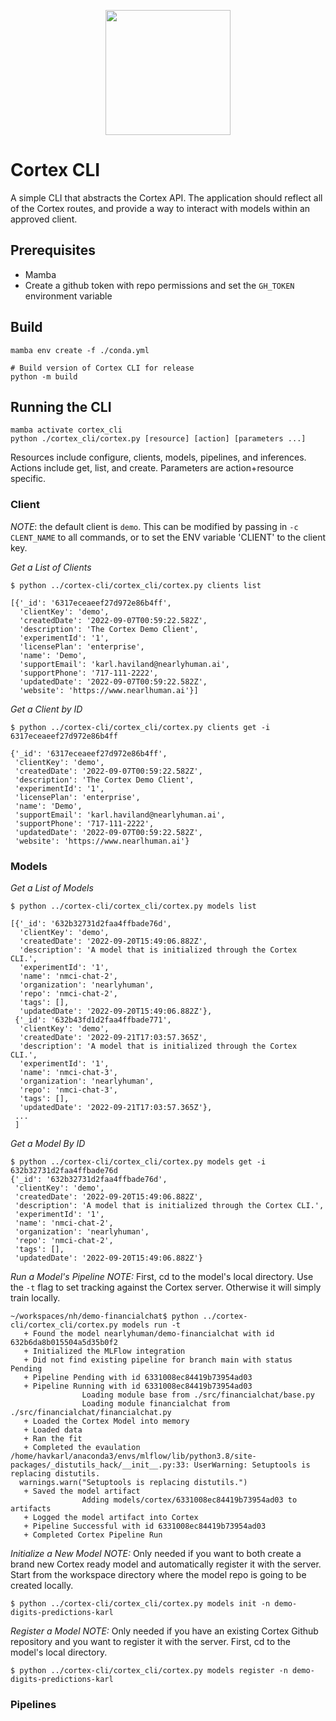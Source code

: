 <p align="center">
    <img src="https://www.nearlyhuman.ai/wp-content/uploads/2022/04/virtual-copy.svg" width="200"/>
</p>

# Cortex CLI
A simple CLI that abstracts the Cortex API.  The application should reflect all of the Cortex routes, and provide a way
to interact with models within an approved client.

## Prerequisites
- Mamba
- Create a github token with repo permissions and set the `GH_TOKEN` environment variable

## Build
```
mamba env create -f ./conda.yml

# Build version of Cortex CLI for release
python -m build
```

## Running the CLI
```
mamba activate cortex_cli
python ./cortex_cli/cortex.py [resource] [action] [parameters ...]
```

Resources include configure, clients, models, pipelines, and inferences.
Actions include get, list, and create.
Parameters are action+resource specific.

### Client
*NOTE*: the default client is `demo`.  This can be modified by passing in `-c CLENT_NAME` to all commands, or to set the ENV variable 'CLIENT' to the client key.

*Get a List of Clients*
```
$ python ../cortex-cli/cortex_cli/cortex.py clients list

[{'_id': '6317eceaeef27d972e86b4ff',
  'clientKey': 'demo',
  'createdDate': '2022-09-07T00:59:22.582Z',
  'description': 'The Cortex Demo Client',
  'experimentId': '1',
  'licensePlan': 'enterprise',
  'name': 'Demo',
  'supportEmail': 'karl.haviland@nearlyhuman.ai',
  'supportPhone': '717-111-2222',
  'updatedDate': '2022-09-07T00:59:22.582Z',
  'website': 'https://www.nearlhuman.ai'}]
```

*Get a Client by ID*
```
$ python ../cortex-cli/cortex_cli/cortex.py clients get -i 6317eceaeef27d972e86b4ff

{'_id': '6317eceaeef27d972e86b4ff',
 'clientKey': 'demo',
 'createdDate': '2022-09-07T00:59:22.582Z',
 'description': 'The Cortex Demo Client',
 'experimentId': '1',
 'licensePlan': 'enterprise',
 'name': 'Demo',
 'supportEmail': 'karl.haviland@nearlyhuman.ai',
 'supportPhone': '717-111-2222',
 'updatedDate': '2022-09-07T00:59:22.582Z',
 'website': 'https://www.nearlhuman.ai'}

```

### Models
*Get a List of Models*
```
$ python ../cortex-cli/cortex_cli/cortex.py models list

[{'_id': '632b32731d2faa4ffbade76d',
  'clientKey': 'demo',
  'createdDate': '2022-09-20T15:49:06.882Z',
  'description': 'A model that is initialized through the Cortex CLI.',
  'experimentId': '1',
  'name': 'nmci-chat-2',
  'organization': 'nearlyhuman',
  'repo': 'nmci-chat-2',
  'tags': [],
  'updatedDate': '2022-09-20T15:49:06.882Z'},
 {'_id': '632b43fd1d2faa4ffbade771',
  'clientKey': 'demo',
  'createdDate': '2022-09-21T17:03:57.365Z',
  'description': 'A model that is initialized through the Cortex CLI.',
  'experimentId': '1',
  'name': 'nmci-chat-3',
  'organization': 'nearlyhuman',
  'repo': 'nmci-chat-3',
  'tags': [],
  'updatedDate': '2022-09-21T17:03:57.365Z'},
 ...
 ]
```

*Get a Model By ID*
```
$ python ../cortex-cli/cortex_cli/cortex.py models get -i 632b32731d2faa4ffbade76d
{'_id': '632b32731d2faa4ffbade76d',
 'clientKey': 'demo',
 'createdDate': '2022-09-20T15:49:06.882Z',
 'description': 'A model that is initialized through the Cortex CLI.',
 'experimentId': '1',
 'name': 'nmci-chat-2',
 'organization': 'nearlyhuman',
 'repo': 'nmci-chat-2',
 'tags': [],
 'updatedDate': '2022-09-20T15:49:06.882Z'}
```

*Run a Model's Pipeline*
*NOTE:* First, cd to the model's local directory.  Use the `-t` flag to set tracking against the Cortex server.  Otherwise it will simply train locally.
```
~/workspaces/nh/demo-financialchat$ python ../cortex-cli/cortex_cli/cortex.py models run -t
   + Found the model nearlyhuman/demo-financialchat with id 632b6da8b015504a5d35b0f2
   + Initialized the MLFlow integration
   + Did not find existing pipeline for branch main with status Pending
   + Pipeline Pending with id 6331008ec84419b73954ad03
   + Pipeline Running with id 6331008ec84419b73954ad03
                Loading module base from ./src/financialchat/base.py
                Loading module financialchat from ./src/financialchat/financialchat.py
   + Loaded the Cortex Model into memory
   + Loaded data
   + Ran the fit
   + Completed the evaulation
/home/havkarl/anaconda3/envs/mlflow/lib/python3.8/site-packages/_distutils_hack/__init__.py:33: UserWarning: Setuptools is replacing distutils.
  warnings.warn("Setuptools is replacing distutils.")
   + Saved the model artifact
                Adding models/cortex/6331008ec84419b73954ad03 to artifacts
   + Logged the model artifact into Cortex
   + Pipeline Successful with id 6331008ec84419b73954ad03
   + Completed Cortex Pipeline Run
```

*Initialize a New Model*
*NOTE:* Only needed if you want to both create a brand new Cortex ready model and automatically register it with the server.  Start from the workspace directory where the model repo is going to be created locally.
```
$ python ../cortex-cli/cortex_cli/cortex.py models init -n demo-digits-predictions-karl
```

*Register a Model*
*NOTE:* Only needed if you have an existing Cortex Github repository and you want to register it with the server. First, cd to the model's local directory.
```
$ python ../cortex-cli/cortex_cli/cortex.py models register -n demo-digits-predictions-karl
```

### Pipelines

